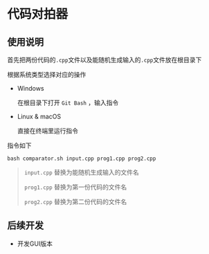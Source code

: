 # 代码对拍器

## 使用说明

首先把两份代码的`.cpp`文件以及能随机生成输入的`.cpp`文件放在根目录下

根据系统类型选择对应的操作

- Windows

  在根目录下打开 `Git Bash` ，输入指令

- Linux & macOS

  直接在终端里运行指令

指令如下

  ```shell
  bash comparator.sh input.cpp prog1.cpp prog2.cpp
  ```

> `input.cpp` 替换为能随机生成输入的文件名
>
> `prog1.cpp` 替换为第一份代码的文件名
>
> `prog2.cpp` 替换为第二份代码的文件名



## 后续开发

- 开发GUI版本
